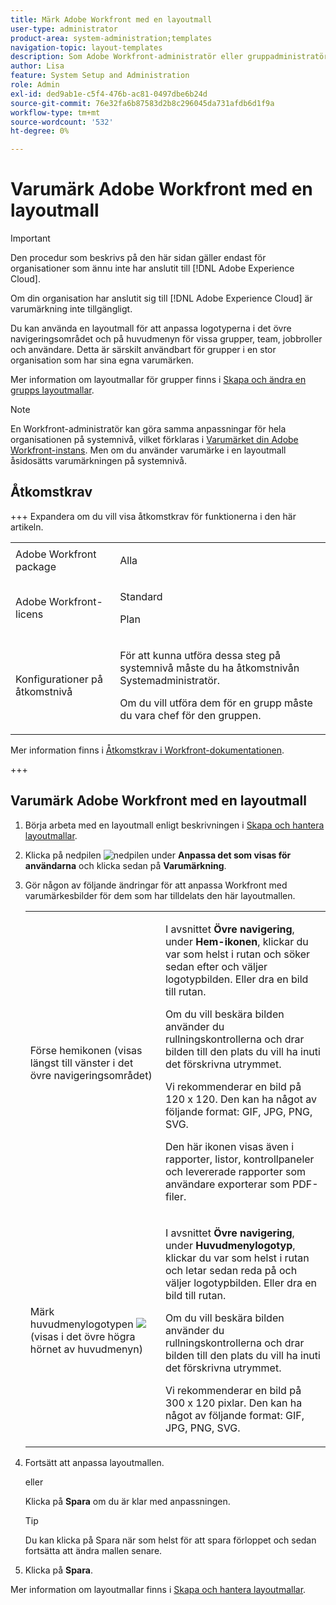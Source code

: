 ```yaml
---
title: Märk Adobe Workfront med en layoutmall
user-type: administrator
product-area: system-administration;templates
navigation-topic: layout-templates
description: Som Adobe Workfront-administratör eller gruppadministratör kan du använda en layoutmall för att anpassa logotyperna i det övre navigeringsområdet och på huvudmenyn för vissa grupper, team, jobbroller och användare. Detta är särskilt användbart för grupper i en stor organisation som har sina egna varumärken.
author: Lisa
feature: System Setup and Administration
role: Admin
exl-id: ded9ab1e-c5f4-476b-ac81-0497dbe6b24d
source-git-commit: 76e32fa6b87583d2b8c296045da731afdb6d1f9a
workflow-type: tm+mt
source-wordcount: '532'
ht-degree: 0%

---
```


# Varumärk Adobe Workfront med en layoutmall

<!--Audited: 09/2024-->

>[!IMPORTANT]
>
>Den procedur som beskrivs på den här sidan gäller endast för organisationer som ännu inte har anslutit till [!DNL Adobe Experience Cloud].
>
> Om din organisation har anslutit sig till [!DNL Adobe Experience Cloud] är varumärkning inte tillgängligt.

Du kan använda en layoutmall för att anpassa logotyperna i det övre navigeringsområdet och på huvudmenyn för vissa grupper, team, jobbroller och användare. Detta är särskilt användbart för grupper i en stor organisation som har sina egna varumärken.

Mer information om layoutmallar för grupper finns i [Skapa och ändra en grupps layoutmallar](../../../administration-and-setup/manage-groups/work-with-group-objects/create-and-modify-a-groups-layout-templates.md).

>[!NOTE]
>
>En Workfront-administratör kan göra samma anpassningar för hela organisationen på systemnivå, vilket förklaras i [Varumärket din Adobe Workfront-instans](../../../administration-and-setup/customize-workfront/brand-workfront/brand-your-workfront-instance.md). Men om du använder varumärke i en layoutmall åsidosätts varumärkningen på systemnivå.
><!--
>Maybe add a section about deleting these 2 settings to revert to default branding?
>-->

## Åtkomstkrav

+++ Expandera om du vill visa åtkomstkrav för funktionerna i den här artikeln.

<table style="table-layout:auto"> 
 <col> 
 <col> 
 <tbody> 
  <tr> 
   <td>Adobe Workfront package</td> 
   <td><p>Alla</p></td> 
  </tr> 
  <tr> 
   <td>Adobe Workfront-licens</td> 
   <td><p>Standard</p>
       <p>Plan</p></td>
  </tr> 
  </tr> 
  <tr> 
   <td>Konfigurationer på åtkomstnivå</td> 
   <td> <p>För att kunna utföra dessa steg på systemnivå måste du ha åtkomstnivån Systemadministratör.</p>
        <p>Om du vill utföra dem för en grupp måste du vara chef för den gruppen.</p> </td> 
  </tr> 
 </tbody> 
</table>

Mer information finns i [Åtkomstkrav i Workfront-dokumentationen](/help/quicksilver/administration-and-setup/add-users/access-levels-and-object-permissions/access-level-requirements-in-documentation.md).

+++

## Varumärk Adobe Workfront med en layoutmall

1. Börja arbeta med en layoutmall enligt beskrivningen i [Skapa och hantera layoutmallar](../../../administration-and-setup/customize-workfront/use-layout-templates/create-and-manage-layout-templates.md).
1. Klicka på nedpilen ![nedpilen](assets/dropdown-arrow.png) under **Anpassa det som visas för användarna** och klicka sedan på **Varumärkning**.
1. Gör någon av följande ändringar för att anpassa Workfront med varumärkesbilder för dem som har tilldelats den här layoutmallen.

   <table style="table-layout:auto"> 
    <col> 
    <col> 
    <tbody> 
     <tr> 
      <td role="rowheader"> <p>Förse hemikonen <span style="font-weight: normal;"> (visas längst till vänster i det övre navigeringsområdet)</span></p> </td> 
      <td> <p>I avsnittet <strong>Övre navigering</strong>, under <strong>Hem-ikonen</strong>, klickar du var som helst i rutan och söker sedan efter och väljer logotypbilden. Eller dra en bild till rutan.</p> <p>Om du vill beskära bilden använder du rullningskontrollerna och drar bilden till den plats du vill ha inuti det förskrivna utrymmet.</p> <p>Vi rekommenderar en bild på 120 x 120. Den kan ha något av följande format: GIF, JPG, PNG, SVG.</p> <p>Den här ikonen visas även i rapporter, listor, kontrollpaneler och levererade rapporter som användare exporterar som PDF-filer.</p> </td> 
     </tr> 
     <tr> 
      <td role="rowheader"> <p>Märk huvudmenylogotypen <img src="assets/main-menu-icon.png"> <span style="font-weight: normal;"> (visas i det övre högra hörnet av huvudmenyn)</span></p> </td> 
      <td> <p> <p> <p>I avsnittet <strong>Övre navigering</strong>, under <strong>Huvudmenylogotyp</strong>, klickar du var som helst i rutan och letar sedan reda på och väljer logotypbilden. Eller dra en bild till rutan.</p> <p>Om du vill beskära bilden använder du rullningskontrollerna och drar bilden till den plats du vill ha inuti det förskrivna utrymmet.</p> <p>Vi rekommenderar en bild på 300 x 120 pixlar. Den kan ha något av följande format: GIF, JPG, PNG, SVG.</p> </p> </p> </td> 
     </tr> 
    </tbody> 
   </table>

1. Fortsätt att anpassa layoutmallen.

   eller

   Klicka på **Spara** om du är klar med anpassningen.

   >[!TIP]
   >
   >Du kan klicka på Spara när som helst för att spara förloppet och sedan fortsätta att ändra mallen senare.

1. Klicka på **Spara**.

Mer information om layoutmallar finns i [Skapa och hantera layoutmallar](../../../administration-and-setup/customize-workfront/use-layout-templates/create-and-manage-layout-templates.md).
